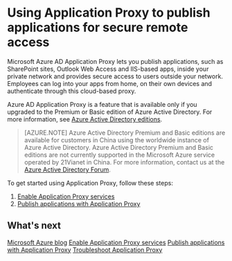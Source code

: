 <properties
	pageTitle="Using Application Proxy to publish applications for secure remote access"
	description="A topic that explains how to publish applications, such as SharePoint sites, Outlook Web Access and IIS-based apps, inside your private network and provides secure access to users outside your network."
	services="active-directory"
	documentationCenter=""
	authors="rkarlin"
	manager="msStevenPo"
	editor=""/>

<tags
	ms.service="active-directory"
	ms.workload="identity"
	ms.tgt_pltfrm="na"
	ms.devlang="na"
	ms.topic="article"
	ms.date="09/09/2015" 
	ms.author="rkarlin"/>


# Using Application Proxy to publish applications for secure remote access

Microsoft Azure AD Application Proxy lets you publish applications, such as SharePoint sites, Outlook Web Access and IIS-based apps, inside your private network and provides secure access to users outside your network. Employees can log into your apps from home, on their own devices and authenticate through this cloud-based proxy.

Azure AD Application Proxy is a feature that is available only if you upgraded to the Premium or Basic edition of Azure Active Directory. For more information, see [Azure Active Directory editions](active-directory-editions.md).

> [AZURE.NOTE]
Azure Active Directory Premium and Basic editions are available for customers in China using the worldwide instance of Azure Active Directory. Azure Active Directory Premium and Basic editions are not currently supported in the Microsoft Azure service operated by 21Vianet in China. For more information, contact us at the [Azure Active Directory Forum](http://feedback.azure.com/forums/169401-azure-active-directory).

To get started using Application Proxy, follow these steps:
1. [Enable Application Proxy services](active-directory-application-proxy-enable.md)
2. [Publish applications with Application Proxy](active-directory-application-proxy-publish.md)

## What's next

[Microsoft Azure blog](http://azure.microsoft.com/blog/)
[Enable Application Proxy services](active-directory-application-proxy-enable.md)
[Publish applications with Application Proxy](active-directory-application-proxy-publish.md)
[Troubleshoot Application Proxy](active-directory-application-proxy-troubleshoot.md)

